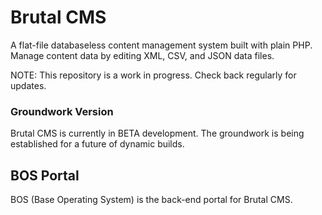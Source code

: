 # Brutal CMS
A flat-file databaseless content management system built with plain PHP. Manage content data by editing XML, CSV, and JSON data files. 

NOTE: This repository is a work in progress. Check back regularly for updates.

### Groundwork Version
Brutal CMS is currently in BETA development. The groundwork is being established for a future of dynamic builds.

## BOS Portal
BOS (Base Operating System) is the back-end portal for Brutal CMS. 
